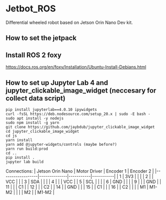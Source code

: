 # Jetbot_ROS

Differential wheeled robot based on Jetson Orin Nano Dev kit.

## How to set the jetpack

## Install ROS 2 foxy

https://docs.ros.org/en/foxy/Installation/Ubuntu-Install-Debians.html

## How to set up Jupyter Lab 4 and jupyter_clickable_image_widget (neccesary for collect data script)
```
pip install jupyterlab==4.0.10 ipywidgets
curl -fsSL https://deb.nodesource.com/setup_20.x | sudo -E bash -
sudo apt install -y nodejs
sudo npm install -g yarn
git clone https://github.com/jaybdub/jupyter_clickable_image_widget
cd jupyter_clickable_image_widget
cd js
yarn install
yarn add @jupyter-widgets/controls (maybe before?)
yarn run build:prod
cd ..
pip install .
jupyter lab build
```

Connections:
| Jetson Orin Nano | Motor Driver | Encoder 1 | Encoder 2 |
|------------------|--------------|-----------|-----------|
| 1                | 3V3          |           |           |
| 2                |              | VCC       |           |
| 3                | SDA          |           |           |
| 4                |              |           | VCC       |
| 5                | SCL          |           |           |
| 6                | GND          |           |           |
| 9                |              |           | GND       |
| 11               |              |           | C1        |
| 12               |              |           | C2        |
| 14               |              | GND       |           |
| 15               |              | C1        |           |
| 16               |              | C2        |           |
|                  | M1           | M1-M2     |           |
|                  | M2           |           | M1-M2     |
